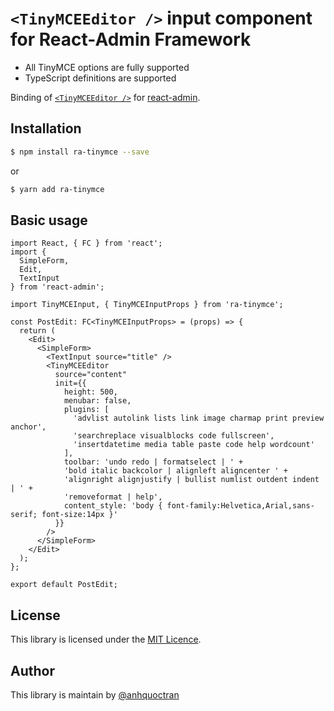 # `<TinyMCEEditor />` input component for React-Admin Framework

* All TinyMCE options are fully supported
* TypeScript definitions are supported

Binding of [`<TinyMCEEditor />`](https://github.com/anhquoctran/ra-tinymce-input) for [react-admin](https://marmelab.com/react-admin/).

## Installation

```bash
$ npm install ra-tinymce --save
```

or 

```bash
$ yarn add ra-tinymce
```

## Basic usage

```tsx
import React, { FC } from 'react';
import {
  SimpleForm, 
  Edit,
  TextInput
} from 'react-admin';

import TinyMCEInput, { TinyMCEInputProps } from 'ra-tinymce';

const PostEdit: FC<TinyMCEInputProps> = (props) => {
  return (
    <Edit>
      <SimpleForm>
        <TextInput source="title" />
        <TinyMCEEditor
          source="content"
          init={{
            height: 500,
            menubar: false,
            plugins: [
              'advlist autolink lists link image charmap print preview anchor',
              'searchreplace visualblocks code fullscreen',
              'insertdatetime media table paste code help wordcount'
            ],
            toolbar: 'undo redo | formatselect | ' +
            'bold italic backcolor | alignleft aligncenter ' +
            'alignright alignjustify | bullist numlist outdent indent | ' +
            'removeformat | help',
            content_style: 'body { font-family:Helvetica,Arial,sans-serif; font-size:14px }'
          }}
        />
      </SimpleForm>
    </Edit>
  );
};

export default PostEdit;
```

## License

This library is licensed under the [MIT Licence](LICENSE).

## Author

This library is maintain by [@anhquoctran](https://github.com/anhquoctran)
